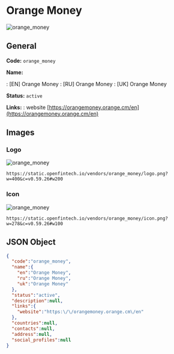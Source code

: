 
# Orange Money 
![orange_money](https://static.openfintech.io/vendors/orange_money/logo.png?w=400&c=v0.59.26#w200)  

## General 
 
**Code:** `orange_money` 
 
**Name:** 
 
:	[EN] Orange Money 
:	[RU] Orange Money 
:	[UK] Orange Money 
 
**Status:** `active` 
 
**Links:** 
: website [https://orangemoney.orange.cm/en](https://orangemoney.orange.cm/en) 
 

## Images 

### Logo 
 
![orange_money](https://static.openfintech.io/vendors/orange_money/logo.png?w=400&c=v0.59.26#w200)  

```
https://static.openfintech.io/vendors/orange_money/logo.png?w=400&c=v0.59.26#w200
```  

### Icon 
 
![orange_money](https://static.openfintech.io/vendors/orange_money/icon.png?w=278&c=v0.59.26#w100)  

```
https://static.openfintech.io/vendors/orange_money/icon.png?w=278&c=v0.59.26#w100
```  

## JSON Object 

```json
{
  "code":"orange_money",
  "name":{
    "en":"Orange Money",
    "ru":"Orange Money",
    "uk":"Orange Money"
  },
  "status":"active",
  "description":null,
  "links":{
    "website":"https:\/\/orangemoney.orange.cm\/en"
  },
  "countries":null,
  "contacts":null,
  "address":null,
  "social_profiles":null
}
```  

